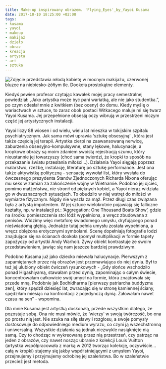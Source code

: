 ```yaml
---
title: Make-up inspirowany obrazem. 'Flying_Eyes'_by_Yayoi Kusama
date: 2017-10-10 18:25:00 +02:00
tags:
- kusama
- yayoi
- makeup
- makijaż
- dzieło
- obraz
- kreacja
- artysta
- art
- sztuka
---
```


![Zdjęcie przedstawia młodą kobietę w mocnym makijażu, czerwonej bluzce na niebiesko-żółtym tle. Dookoła prostokątne elementy.](https://assets2.ello.co/uploads/asset/attachment/6343928/ello-optimized-62e000e7.jpg)


Kiedyś pewien profesor czytając kawałek mojej pracy semestralnej powiedział: „Jako artystka może być pani wariatką, ale nie jako studentka.”, po czym odesłał mnie z kwitkiem (bez oceny) do domu. Kiedy myślę o wariactwach w sztuce, to zaraz obok postaci Witkacego maluje mi się twarz Yayoi Kusama. Jej przepełnione obsesją oczy wibrują w przestrzeni niczym część jej artystycznych instalacji. 

Yayoi liczy 88 wiosen i od wielu, wielu lat mieszka w tokijskim szpitalu psychiatrycznym. Jak sama mówi uprawia ‘sztukę obsesyjną’ , która jest także częścią jej terapii. Artystka cierpi na zaawansowaną nerwicę, zaburzenia obsesyjno-kompulsywne, stany lękowe, halucynacje, a kropkowe obrazy są moim zdaniem swoistą rejestracją szumu, który nieustannie jej towarzyszy (choć sama twierdzi, że kropki to sposób na przekazanie światu przesłania miłości…). 
Działania Yayoi sięgają poprzez malarstwo, rzeźbę, instalację, literaturę po sztukę performance. Jest ona także aktywistką polityczną – sensację wywołał list, który wysłała do ówczesnego prezydenta Stanów Zjednoczonych Richarda Nixona oferując mu seks w zamian za zakończenie wojny w Wietnamie. Podobno jej ojciec, pomimo małżeństwa, nie stronił od pięknych kobiet, a Yayoi nieraz widziała go w dwuznacznych sytuacjach. To obudziło w niej wstręt do miłości w wymiarze fizycznym. Nigdy nie wyszła za mąż. Przez długi czas związana była z artystą impotentem. W jej sztuce wielokrotnie pojawiają się falliczne kształty, np. w instalacji pt.: ‘Aggregation: One Thousand Boats Show’, gdzie na środku pomieszczenia stoi łódź wypełniona, a wręcz zbudowana z penisów. Widzimy więc metaforę świadomego umysłu, dryfującego ponad nieświadomą głębią. Jednakże tutaj pełnia umysłu została wypełniona, a wręcz oblężona erotycznymi symbolami. Scenę dopełniają fotografie łodzi znajdujące się na ścianach dookoła (pomysł multiplikacji w formie tapety zapożyczy od artystki Andy Warhol). Żywy obiekt kontrastuje ze swoim przedstawieniem, jawiąc się nam jeszcze bardziej prawdziwym. 

Podobno Kusama już jako dziecko miewała halucynacje. Pierwszym z zapamiętanych przez nią obrazów jest przemawiająca do niej dynia. Był to też jej ulubiony obiekt ćwiczeń rysunkowych - „Gdy słońce wschodziło ponad Higashiyamą, stawałam przed dynią, zapominając o całym świecie, koncentrowałam całkowicie swój umysł na formie, która znajdowała się przede mną. Podobnie jak Bodhidharma [pierwszy patriarcha buddyzmu zen], który spędził dziesięć lat, zwracając się w stronę kamiennej ściany, spędziłam miesiąc na konfrontacji z pojedynczą dynią. Żałowałam nawet czasu na sen” - wspomina. 


Dla mnie Kusama jest artystką doskonałą, przede wszystkim dlatego, że pozostaje sobą. Ona nie musi  mówić, że ‘wierzy’ w swoją twórczość, bo ona po prostu nią jest. Nie szuka na siłę sławy i rozgłosu, a swoje pomysły dostosowuje do odpowiedniego medium wyrazu, co czyni ją wszechstronną i uniwersalną. Wszystkie działania są jednak niezwykle nasiąknięte nią samą. Czy to chodząc w wykreowaną przez nią przestrzeń, czy patrząc na jeden z obrazów, czy nawet nosząc ubranie z kolekcji Louis Vuitton (artystka współpracowała z marką w 2012 tworząc kolekcję, oczywiście… całą w kropki) stajemy się jakby współistniejącymi z umysłem Yayoi, przejmujemy i przyjmujemy odrobinę jej szaleństwa. Bo w szaleństwie przecież jest metoda. 

